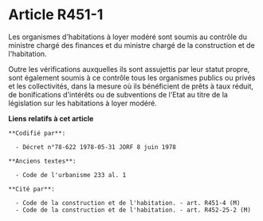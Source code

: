 # Article R451-1

Les organismes d'habitations à loyer modéré sont soumis au contrôle du ministre chargé des finances et du ministre chargé de
la construction et de l'habitation.

Outre les vérifications auxquelles ils sont assujettis par leur statut propre, sont également soumis à ce contrôle tous les
organismes publics ou privés et les collectivités, dans la mesure où ils bénéficient de prêts à taux réduit, de bonifications
d'intérêts ou de subventions de l'Etat au titre de la législation sur les habitations à loyer modéré.

**Liens relatifs à cet article**

	**Codifié par**:

	  - Décret n°78-622 1978-05-31 JORF 8 juin 1978

	**Anciens textes**:

	  - Code de l'urbanisme 233 al. 1

	**Cité par**:

	  - Code de la construction et de l'habitation. - art. R451-4 (M)
	  - Code de la construction et de l'habitation. - art. R452-25-2 (M)
